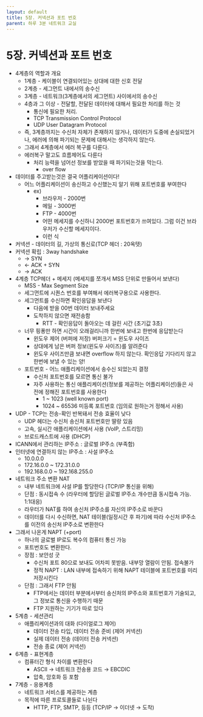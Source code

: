 ```yaml
---
layout: default
title: 5장. 커넥션과 포트 번호
parent: 하루 3분 네트워크 교실
---
```


# 5장. 커넥션과 포트 번호

- 4계층의 역할과 개요
    - 1계층 - 케이블이 연결되어있는 상대에 대한 신호 전달
    - 2계층 - 세그먼트 내에서의 송수신
    - 3계층 - 네트워크(3계층에서의 세그먼트) 사이에서의 송수신
    - 4층과 그 이상 - 전달할, 전달된 데이터에 대해서 필요한 처리를 하는 것
        - 통신에 필요한 처리.
        - TCP Transmission Control Protocol
        - UDP User Datagram Protocol
    - 즉, 3계층까지는 수신처 자체가 존재하지 않거나, 데이터가 도중에 손실되었거나, 에러에 의해 파기되는 문제에 대해서는 생각하지 않는다.
    - 그래서 4계층에서 에러 복구를 다룬다.
    - 에러복구 말고도 흐름제어도 다룬다
        - 처리 능력을 넘어선 정보를 받았을 때 파기되는것을 막는다.
            - over flow
- 데이터를 주고받는것은 결국 어플리케이션이다!
    - 어느 어플리케이션이 송신하고 수신했는지 알기 위해 포트번호를 부여한다
        - ex)
            - 브라우저 - 2000번
            - 메일 - 3000번
            - FTP - 4000번
            - 어떤 메세지를 수신하니 2000번 포트번호가 쓰여있다. 그럼 이건 브라우저가 수신할 메세지이다.
            - 이런 식
- 커넥션 - 데이터의 길, 가상의 통신로(TCP 헤더 : 20옥텟)
- 커넥션 확립 : 3way handshake
    - → SYN
    - ← ACK + SYN
    - → ACK
- 4계층 TCP헤더 + 메세지 (메세지를 쪼개서 MSS 단위로 만들어서 보낸다)
    - MSS - Max Segment Size
    - 세그먼트에 시퀀스 번호를 부여해서 에러복구용으로 사용한다.
    - 세그먼트를 수신하면 확인응답을 보낸다
        - 다음에 받을 00번 데이터 보내주세요
        - 도착하지 않으면 재전송함
            - RTT - 확인응답이 돌아오는 데 걸린 시간 (초기값 3초)
    - 너무 핑퐁만 하면 시간이 오래걸리니까 한번에 보내고 한번에 응답받는다
        - 윈도우 제어 (버퍼에 저장) 버퍼크기 = 윈도우 사이즈
        - 상대에게 남은 버퍼 정보(윈도우 사이즈)를 알려준다
        - 윈도우 사이즈만큼 보내면 overflow 하지 않는다. 확인응답 기다리지 않고 한번에 보낼 수 있는 양!
    - 포트번호 - 어느 애플리케이션에서 송수신 되었는지 결정
        - 수신처 포트번호를 모르면 통신 불가
        - 자주 사용하는 통신 애플리케이션(정보를 제공하는 어플리케이션)들은 사전에 정해진 포트번호를 사용한다
            - 1 ~ 1023 (well known port)
            - 1024 ~ 65536 미등록 포트번호 (임의로 원하는거 정해서 사용)
- UDP - TCP는 전송-확인 반복돼서 전송 효율이 낮다
    - UDP 헤더는 수신처 송신처 포트번호만 딸랑 있음
    - 고속, 실시간 애플리케이션에서 사용 (VoIP, 스트리밍)
    - 브로드캐스트에 사용 (DHCP)
- ICANN에서 관리하는 IP주소 : 글로벌 IP주소 (부족함)
- 인터넷에 연결하지 않는 IP주소 : 사설 IP주소
    - 10.0.0.0
    - 172.16.0.0 ~ 172.31.0.0
    - 192.168.0.0 ~ 192.168.255.0
- 네트워크 주소 변환 NAT
    - 내부 네트워크에 사설 IP를 할당한다 (TCP/IP 통신을 위해)
    - 단점 : 동시접속 수 (라우터에 할당된 글로벌 IP주소 개수만큼 동시접속 가능. 1:1대응)
    - 라우터가 NAT를 하여 송신처 IP주소를 자신의 IP주소로 바꾼다
    - 데이터를 다시 수신하면, NAT 테이블(일정시간 후 파기)에 따라 수신처 IP주소를 이전의 송신처 IP주소로 변환한다
- 그래서 나온게 NAPT (+port)
    - 하나의 글로벌 IP로도 복수의 컴퓨터 통신 가능
    - 포트번호도 변환한다.
    - 장점 : 보안성 굿
        - 수신처 포트 80으로 보내도 어차피 못받음. 내부망 열람이 안됨. 접속불가
        - 정적 NAPT : LAN 내부에 접속하기 위해 NAPT 테이블에 포트번호를 미리 저장시킨다
    - 단점 : 그래서 FTP 안됨
        - FTP에서는 데이터 부분에서부터 송신처의 IP주소와 포트번호가 기술되고, 그 정보로 통신을 수행하기 때문
        - FTP 지원하는 기기가 따로 있다
- 5계층 - 세션관리
    - 애플리케이션과의 대화 (다이얼로그 제어)
        - 데이터 전송 타입, 데이터 전송 준비 (제어 커넥션)
        - 실제 데이터 전송 (데이터 전송 커넥션)
        - 전송 종료 (제어 커넥션)
- 6계층 - 표현계층
    - 컴퓨터간 형식 차이를 변환한다
        - ASCII → 네트워크 전송용 코드 → EBCDIC
        - 압축, 암호화 등 포함
- 7계층 - 응용계층
    - 네트워크 서비스를 제공하는 계층
    - 목적에 따른 프로토콜들로 나뉜다
        - HTTP, FTP, SMTP, 등등 (TCP/IP → 이더넷 → 도착)